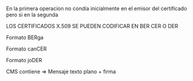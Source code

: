  En la primera operacion no condía inicialmente en el emisor del certificado pero si en la segunda

LOS CERTIFICADOS X.509 SE PUEDEN CODIFICAR EN BER CER O DER

Formato BERga

Formato canCER

Formato joDER

CMS contiene => Mensaje texto plano + firma